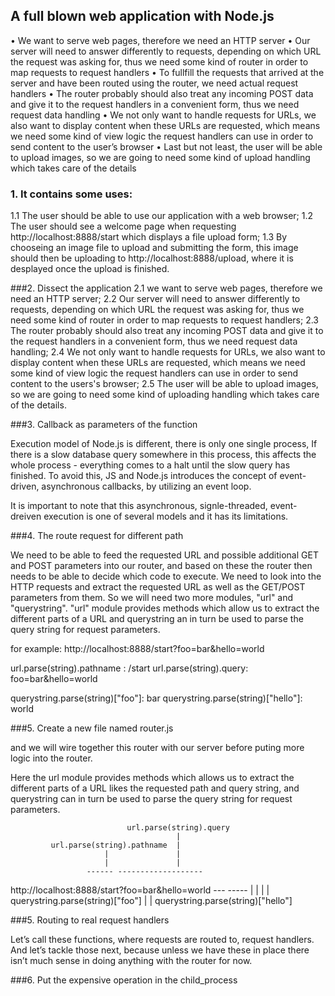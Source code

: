 

## A full blown web application with Node.js

• We want to serve web pages, therefore we need an HTTP server
• Our server will need to answer differently to requests, depending on which URL the request
was asking for, thus we need some kind of router in order to map requests to request handlers
• To fullfill the requests that arrived at the server and have been routed using the router, we
need actual request handlers
• The router probably should also treat any incoming POST data and give it to the request
handlers in a convenient form, thus we need request data handling
• We not only want to handle requests for URLs, we also want to display content when these
URLs are requested, which means we need some kind of view logic the request handlers can
use in order to send content to the user’s browser
• Last but not least, the user will be able to upload images, so we are going to need some kind
of upload handling which takes care of the details

### 1. It contains some uses:
1.1 The user should be able to use our application with a web browser;
1.2 The user should see a welcome page when requesting http://localhost:8888/start which displays a file upload form;
1.3 By chooseing an image file to upload and submitting the form, this image should then be uploading to http://localhost:8888/upload, where it is desplayed once the upload is finished.

###2. Dissect the application 
2.1 we want to serve web pages, therefore we need an HTTP server;
2.2 Our server will need to answer differently to requests, depending on which URL the request was asking for, thus we need some kind of router in order to map requests to request handlers;
2.3 The router probably should also treat any incoming POST data and give it to the request handlers in a convenient form, thus we need request data handling;
2.4 We not only want to handle requests for URLs, we also want to display content when these URLs are requested, which means we need some kind of view logic the request handlers can use in order to send content to the users's browser;
2.5 The user will be able to upload images, so we are going to need some kind of uploading handling which takes care of the details.

###3. Callback as parameters of the function

Execution model of Node.js is different, there is only one single process, If there is a slow database query somewhere in this process, this affects the whole process - everything comes to a halt until the slow query has finished. To avoid this, JS and Node.js introduces the concept of event-driven, asynchronous callbacks, by utilizing an event loop.

It is important to note that this asynchronous, signle-threaded, event-dreiven execution is one of several models and it has its limitations.

###4. The route request for different path

We need to be able to feed the requested URL and possible additional GET and POST parameters into our router, and based on these the router then needs to be able to decide which code to execute. We need to look into the HTTP requests and extract the requested URL as well as the GET/POST parameters from them. So we will need two more modules, "url" and "querystring". "url" module provides methods which allow us to extract the different parts of a URL and querystring an in turn be used to parse the query string for request parameters.

for example:  http://localhost:8888/start?foo=bar&hello=world

url.parse(string).pathname :  /start
url.parse(string).query: foo=bar&hello=world

querystring.parse(string)["foo"]: bar
querystring.parse(string)["hello"]: world


###5. Create a new file named router.js 

and we will wire together this router with our server before puting more logic into the router.

Here the url module provides methods which allows us to extract the different parts of a URL likes the requested path and query string, and querystring can in turn be used to parse the query string for request parameters.

                              url.parse(string).query
                                         |
             url.parse(string).pathname  |
                         |               |
                         |               |
                     ------ -------------------
http://localhost:8888/start?foo=bar&hello=world
                                ---       -----
                                 |          |
                                 |          |
           querystring.parse(string)["foo"] |
                                            |
                             querystring.parse(string)["hello"]


###5. Routing to real request handlers

Let’s call these functions, where requests are routed to, request handlers. And let’s tackle those next, because unless we have these in place there isn’t much sense in doing anything with the router for now.


###6. Put the expensive operation in the child_process


























